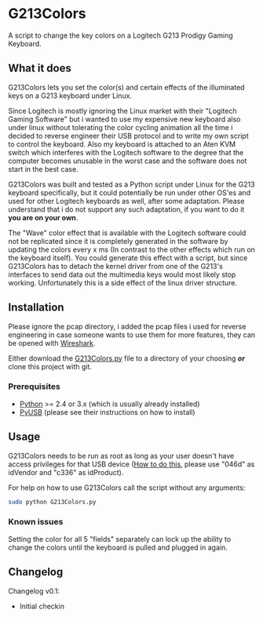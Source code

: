 # G213Colors
A script to change the key colors on a Logitech G213 Prodigy Gaming Keyboard.

## What it does
G213Colors lets you set the color(s) and certain effects of the illuminated keys on a G213 keyboard under Linux.

Since Logitech is mostly ignoring the Linux market with their "Logitech Gaming Software" but i wanted to use my expensive new keyboard also under linux without tolerating the color cycling animation all the time i decided to reverse engineer their USB protocol and to write my own script to control the keyboard. 
Also my keyboard is attached to an Aten KVM switch which interferes with the Logitech software to the degree that the computer becomes unusable in the worst case and the software does not start in the best case.

G213Colors was built and tested as a Python script under Linux for the G213 keyboard specifically, but it could potentially be run under other OS'es and used for other Logitech keyboards as well, after some adaptation. 
Please understand that i do not support any such adaptation, if you want to do it **you are on your own**.

The "Wave" color effect that is available with the Logitech software could not be replicated since it is completely generated in the software by updating the colors every x ms (In contrast to the other effects which run on the keyboard itself). You could generate this effect with a script, but since G213Colors has to detach the kernel driver from one of the G213's interfaces to send data out the multimedia keys would most likely stop working. Unfortunately this is a side effect of the linux driver structure.

## Installation
Please ignore the pcap directory, i added the pcap files i used for reverse engineering in case someone wants to use them for more features, they can be opened with [Wireshark](https://en.wikipedia.org/wiki/Wireshark).

Either download the [G213Colors.py](https://raw.githubusercontent.com/SebiTimeWaster/G213Colors/master/G213Colors.py) file to a directory of your choosing **_or_** clone this project with git. 

### Prerequisites
* [Python](https://www.python.org/) >= 2.4 or 3.x (which is usually already installed)
* [PyUSB](https://github.com/walac/pyusb) (please see their instructions on how to install)

## Usage
G213Colors needs to be run as root as long as your user doesn't have access privileges for that USB device ([How to do this](http://stackoverflow.com/a/32022908/2948666), please use "046d" as idVendor and "c336" as idProduct).

For help on how to use G213Colors call the script without any arguments:

```Bash
sudo python G213Colors.py
```

### Known issues
Setting the color for all 5 "fields" separately can lock up the ability to change the colors until the keyboard is pulled and plugged in again.

## Changelog
Changelog v0.1:
* Initial checkin
